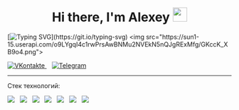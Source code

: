 <h1 align="center">Hi there, I'm Alexey 
<img src="https://github.com/blackcater/blackcater/raw/main/images/Hi.gif" height="32"/></h1>


[![Typing SVG](https://readme-typing-svg.demolab.com?font=Fira+Code&weight=300&size=16&duration=3000&color=2A2A2A&multiline=true&width=350&height=150&lines=%D0%9F%D1%80%D0%B8%D0%B2%D0%B5%D1%82%2C+%D0%BC%D0%B5%D0%BD%D1%8F+%D0%B7%D0%BE%D0%B2%D1%83%D1%82+%D0%90%D0%BB%D0%B5%D0%BA%D1%81%D0%B5%D0%B9%2C;%D1%8F+Frontend+%D1%80%D0%B0%D0%B7%D1%80%D0%B0%D0%B1%D0%BE%D1%82%D1%87%D0%B8%D0%BA.;)](https://git.io/typing-svg)
<img src="https://sun1-15.userapi.com/o9LYgqI4c1rwPrsAwBNMu2NVEkN5nQJgRExMfg/GKccK_XB9o4.png">


<div id="badges" class="social-media">
  <a href="https://vk.com/albannikov" target="_blank">
    <img src="https://img.shields.io/badge/вконтакте-%232E87FB.svg?&style=for-the-badge&logo=vk&logoColor=white" alt="VKontakte" title="VKontakte" />    
  </a>&nbsp;&nbsp;
  <a href="https://t.me/al_bannikov" target="_blank">
    <img src="https://img.shields.io/badge/Telegram-2CA5E0?style=for-the-badge&logo=telegram&logoColor=white" alt="Telegram" title="Telegram" />
  </a>  
</div>


---
<!-- #### <img src="https://cdn-icons-png.flaticon.com/512/1835/1835211.png" alt="html" title="html" width="16" height="16"/>&nbsp;&nbsp; Стек :


     
<div class="tools">
 <img src="https://cdn.jsdelivr.net/gh/devicons/devicon/icons/html5/html5-original-wordmark.svg" alt="html" title="html" width="40" height="40"/>&nbsp;&nbsp; 
 <img src="https://cdn.jsdelivr.net/gh/devicons/devicon/icons/css3/css3-original-wordmark.svg" alt="CSS" title="CSS" width="40" height="40"/>&nbsp;&nbsp;
 <img src="https://cdn.jsdelivr.net/gh/devicons/devicon/icons/bootstrap/bootstrap-original.svg" alt="Bootstrap" title="Bootstrap" width="40" height="40" />&nbsp;&nbsp;
 <img src="https://cdn.jsdelivr.net/gh/devicons/devicon/icons/javascript/javascript-original.svg" alt="js" title="js" width="40" height="40" />&nbsp;&nbsp;
 <img src="https://cdn.jsdelivr.net/gh/devicons/devicon/icons/vuejs/vuejs-original-wordmark.svg" alt="Vue.js" title="Vue.js" width="40" height="40" />&nbsp;&nbsp;      <img src="https://cdn.jsdelivr.net/gh/devicons/devicon/icons/nodejs/nodejs-original.svg" alt="Node.js" title="Node.js"  width="40" height="40" />&nbsp;&nbsp;
 <img src="https://cdn.jsdelivr.net/gh/devicons/devicon/icons/mysql/mysql-original-wordmark.svg" alt="MySQL" title="MySQL"  width="40" height="40" />&nbsp;&nbsp;       
</div> -->


Стек технологий:

<img src="https://img.shields.io/badge/html-gray?style=for-the-badge&logo=HTML5&logoColor=#E34F26" />&nbsp;&nbsp;
<img src="https://img.shields.io/badge/CSS-gray?style=for-the-badge&logo=CSS3&logoColor=#1572B6" />&nbsp;&nbsp;
<img src="https://img.shields.io/badge/Bootstrap-gray?style=for-the-badge&logo=Bootstrap&logoColor=#7952B3" />&nbsp;&nbsp;
<img src="https://img.shields.io/badge/JavaScript-gray?style=for-the-badge&logo=JavaScript&logoColor=#F7DF1E" />&nbsp;&nbsp;
<img src="https://img.shields.io/badge/Vue.js-gray?style=for-the-badge&logo=Vue.js&logoColor=#4FC08D" />&nbsp;&nbsp;
<img src="https://img.shields.io/badge/Node.js-gray?style=for-the-badge&logo=Node.js&logoColor=#339933" />&nbsp;&nbsp;
<img src="https://img.shields.io/badge/MySQL-gray?style=for-the-badge&logo=MySQL&logoColor=#4479A1" />&nbsp;&nbsp;
